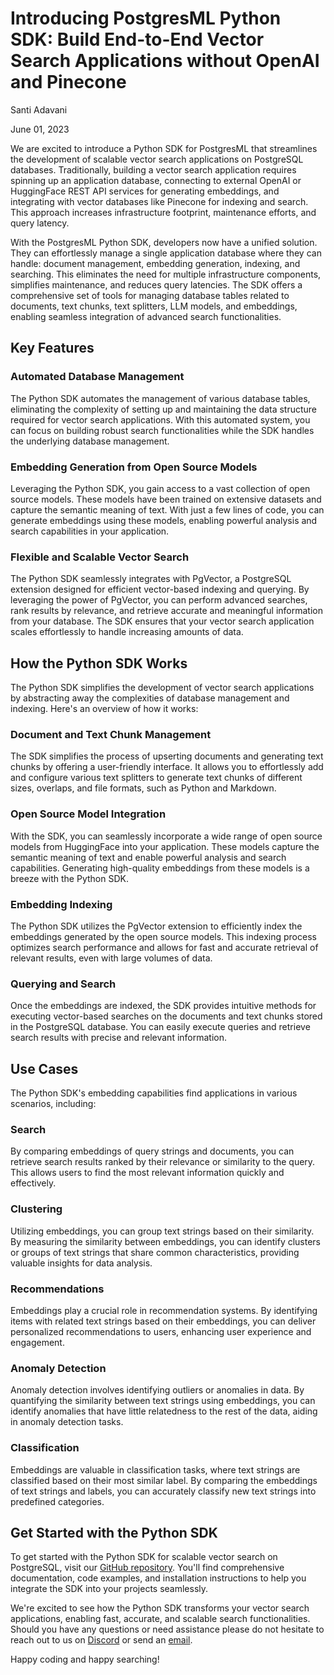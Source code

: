 # Introducing PostgresML Python SDK: Build End-to-End Vector Search Applications without OpenAI and Pinecone



Santi Adavani

June 01, 2023

We are excited to introduce a Python SDK for PostgresML that streamlines the development of scalable vector search applications on PostgreSQL databases. Traditionally, building a vector search application requires spinning up an application database, connecting to external OpenAI or HuggingFace REST API services for generating embeddings, and integrating with vector databases like Pinecone for indexing and search. This approach increases infrastructure footprint, maintenance efforts, and query latency.

With the PostgresML Python SDK, developers now have a unified solution. They can effortlessly manage a single application database where they can handle: document management, embedding generation, indexing, and searching. This eliminates the need for multiple infrastructure components, simplifies maintenance, and reduces query latencies. The SDK offers a comprehensive set of tools for managing database tables related to documents, text chunks, text splitters, LLM models, and embeddings, enabling seamless integration of advanced search functionalities.



## Key Features

### Automated Database Management

The Python SDK automates the management of various database tables, eliminating the complexity of setting up and maintaining the data structure required for vector search applications. With this automated system, you can focus on building robust search functionalities while the SDK handles the underlying database management.

### Embedding Generation from Open Source Models

Leveraging the Python SDK, you gain access to a vast collection of open source models. These models have been trained on extensive datasets and capture the semantic meaning of text. With just a few lines of code, you can generate embeddings using these models, enabling powerful analysis and search capabilities in your application.

### Flexible and Scalable Vector Search

The Python SDK seamlessly integrates with PgVector, a PostgreSQL extension designed for efficient vector-based indexing and querying. By leveraging the power of PgVector, you can perform advanced searches, rank results by relevance, and retrieve accurate and meaningful information from your database. The SDK ensures that your vector search application scales effortlessly to handle increasing amounts of data.

## How the Python SDK Works

The Python SDK simplifies the development of vector search applications by abstracting away the complexities of database management and indexing. Here's an overview of how it works:

### Document and Text Chunk Management

The SDK simplifies the process of upserting documents and generating text chunks by offering a user-friendly interface. It allows you to effortlessly add and configure various text splitters to generate text chunks of different sizes, overlaps, and file formats, such as Python and Markdown.

### Open Source Model Integration

With the SDK, you can seamlessly incorporate a wide range of open source models from HuggingFace into your application. These models capture the semantic meaning of text and enable powerful analysis and search capabilities. Generating high-quality embeddings from these models is a breeze with the Python SDK.

### Embedding Indexing

The Python SDK utilizes the PgVector extension to efficiently index the embeddings generated by the open source models. This indexing process optimizes search performance and allows for fast and accurate retrieval of relevant results, even with large volumes of data.

### Querying and Search

Once the embeddings are indexed, the SDK provides intuitive methods for executing vector-based searches on the documents and text chunks stored in the PostgreSQL database. You can easily execute queries and retrieve search results with precise and relevant information.

## Use Cases

The Python SDK's embedding capabilities find applications in various scenarios, including:

### Search

By comparing embeddings of query strings and documents, you can retrieve search results ranked by their relevance or similarity to the query. This allows users to find the most relevant information quickly and effectively.

### Clustering

Utilizing embeddings, you can group text strings based on their similarity. By measuring the similarity between embeddings, you can identify clusters or groups of text strings that share common characteristics, providing valuable insights for data analysis.

### Recommendations

Embeddings play a crucial role in recommendation systems. By identifying items with related text strings based on their embeddings, you can deliver personalized recommendations to users, enhancing user experience and engagement.

### Anomaly Detection

Anomaly detection involves identifying outliers or anomalies in data. By quantifying the similarity between text strings using embeddings, you can identify anomalies that have little relatedness to the rest of the data, aiding in anomaly detection tasks.

### Classification

Embeddings are valuable in classification tasks, where text strings are classified based on their most similar label. By comparing the embeddings of text strings and labels, you can accurately classify new text strings into predefined categories.

## Get Started with the Python SDK

To get started with the Python SDK for scalable vector search on PostgreSQL, visit our [GitHub repository](https://github.com/postgresml/postgresml/tree/master/pgml-sdks/python/pgml). You'll find comprehensive documentation, code examples, and installation instructions to help you integrate the SDK into your projects seamlessly.

We're excited to see how the Python SDK transforms your vector search applications, enabling fast, accurate, and scalable search functionalities. Should you have any questions or need assistance please do not hesitate to reach out to us on [Discord](https://discord.gg/DmyJP3qJ7U) or send an [email](mailto:team@postgresml.org).

Happy coding and happy searching!
